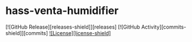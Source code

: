 # hass-venta-humidifier

[![GitHub Release][releases-shield]][releases]
[![GitHub Activity][commits-shield]][commits]
[![License][license-shield]](LICENSE)

